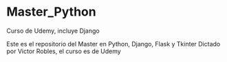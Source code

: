 # Master_Python
Curso de Udemy, incluye Django

Este es el repositorio del Master en Python, Django, Flask y Tkinter
Dictado por Victor Robles, el curso es de Udemy
